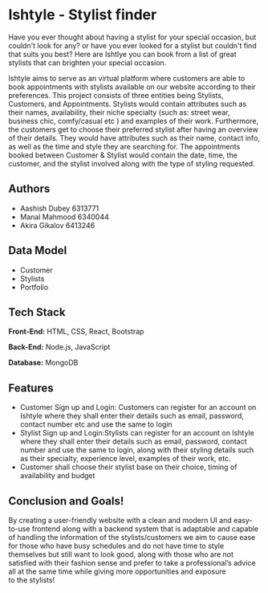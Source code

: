 # Ishtyle - Stylist finder 

Have you ever thought about having a stylist for your special occasion, but couldn't look for any? or have you ever looked for a stylist but couldn't find that suits you best? Here are Ishtlye you can book from a list of great stylists that can brighten your special occasion. 

Ishtyle aims to serve as an virtual platform where customers are able to book appointments with stylists available on our website according to their preferences. This project consists of three entities being Stylists, Customers, and Appointments. Stylists would contain attributes such as their names, availability, their niche specialty (such as: street wear, business chic, comfy/casual etc ) and examples of their work. Furthermore, the customers get to choose their preferred stylist after having an overview of their details. They would have attributes such as their name, contact info, as well as the time and style they are searching for. The appointments booked between Customer & Stylist would contain the date, time, the customer, and the stylist involved along with the type of styling requested.




## Authors

- Aashish Dubey 6313771 
- Manal Mahmood 6340044 
- Akira Gikalov 6413246


## Data Model 
- Customer 
- Stylists 
- Portfolio
## Tech Stack

**Front-End:** HTML, CSS, React, Bootstrap 

**Back-End:** Node.js, JavaScript

**Database:** MongoDB 


## Features
- Customer Sign up and Login: Customers can register for an account on Ishtyle where they shall enter their details such as email, password, contact number etc and use the same to login
- Stylist Sign up and Login:Stylists can register for an account on Ishtyle where they shall enter their details such as email, password, contact number and use the same to login, along with their styling details such as  their specialty, experience level, examples of their work, etc.
- Customer shall choose their stylist base on their choice, timing of availability and budget 

## Conclusion and Goals!

By creating a user-friendly website with a clean and modern UI and easy-to-use frontend along with a backend system that is adaptable and capable of handling the information of the stylists/customers we aim to cause ease for those who have busy schedules and do not have time to style themselves but still want to look good, along with those who are not satisfied with their fashion sense and prefer to take a professional’s advice all at the same time while giving more opportunities and exposure to the stylists!
